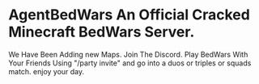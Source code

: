 # AgentBedWars An Official Cracked Minecraft BedWars Server.
We Have Been Adding new Maps.
Join The Discord. 
Play BedWars With Your Friends Using "/party invite" and go into a duos or triples or squads match.
enjoy your day.
